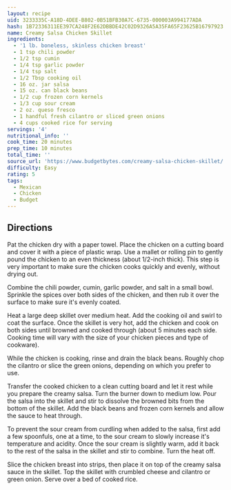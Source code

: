 ```yaml
---
layout: recipe
uid: 3233335C-A18D-4DEE-B802-0B51BFB30A7C-6735-000003A994177ADA
hash: 1B72336311EE397CA248F2E62DBBDE42C02D9326A5A35FA65F23625B16797923
name: Creamy Salsa Chicken Skillet
ingredients:
  - '1 lb. boneless, skinless chicken breast'
  - 1 tsp chili powder
  - 1/2 tsp cumin
  - 1/4 tsp garlic powder
  - 1/4 tsp salt
  - 1/2 Tbsp cooking oil
  - 16 oz. jar salsa
  - 15 oz. can black beans
  - 1/2 cup frozen corn kernels
  - 1/3 cup sour cream
  - 2 oz. queso fresco
  - 1 handful fresh cilantro or sliced green onions
  - 4 cups cooked rice for serving
servings: '4'
nutritional_info: ''
cook_time: 20 minutes
prep_time: 10 minutes
total_time: ''
source_url: 'https://www.budgetbytes.com/creamy-salsa-chicken-skillet/'
difficulty: Easy
rating: 5
tags:
  - Mexican
  - Chicken
  - Budget
---
```


## Directions

Pat the chicken dry with a paper towel. Place the chicken on a cutting board and cover it with a piece of plastic wrap. Use a mallet or rolling pin to gently pound the chicken to an even thickness (about 1/2-inch thick). This step is very important to make sure the chicken cooks quickly and evenly, without drying out.

Combine the chili powder, cumin, garlic powder, and salt in a small bowl. Sprinkle the spices over both sides of the chicken, and then rub it over the surface to make sure it's evenly coated.

Heat a large deep skillet over medium heat. Add the cooking oil and swirl to coat the surface. Once the skillet is very hot, add the chicken and cook on both sides until browned and cooked through (about 5 minutes each side. Cooking time will vary with the size of your chicken pieces and type of cookware).

While the chicken is cooking, rinse and drain the black beans. Roughly chop the cilantro or slice the green onions, depending on which you prefer to use.

Transfer the cooked chicken to a clean cutting board and let it rest while you prepare the creamy salsa. Turn the burner down to medium low. Pour the salsa into the skillet and stir to dissolve the browned bits from the bottom of the skillet. Add the black beans and frozen corn kernels and allow the sauce to heat through.

To prevent the sour cream from curdling when added to the salsa, first add a few spoonfuls, one at a time, to the sour cream to slowly increase it's temperature and acidity. Once the sour cream is slightly warm, add it back to the rest of the salsa in the skillet and stir to combine. Turn the heat off.

Slice the chicken breast into strips, then place it on top of the creamy salsa sauce in the skillet. Top the skillet with crumbled cheese and cilantro or green onion. Serve over a bed of cooked rice.
